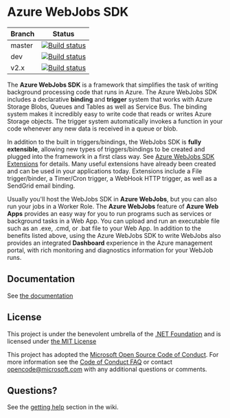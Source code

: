 ﻿Azure WebJobs SDK
===

|Branch|Status|
|---|:---:|
|master|[![Build status](https://ci.appveyor.com/api/projects/status/3qmk6ukn942q220j/branch/master?svg=true)](https://ci.appveyor.com/project/appsvc/azure-webjobs-sdk-rqm4t/branch/master)|
|dev|[![Build status](https://ci.appveyor.com/api/projects/status/3qmk6ukn942q220j/branch/dev?svg=true)](https://ci.appveyor.com/project/appsvc/azure-webjobs-sdk-rqm4t/branch/dev)|
|v2.x|[![Build status](https://ci.appveyor.com/api/projects/status/3qmk6ukn942q220j/branch/v2.x?svg=true)](https://ci.appveyor.com/project/appsvc/azure-webjobs-sdk-rqm4t/branch/v2.x)|


The **Azure WebJobs SDK** is a framework that simplifies the task of writing background processing code that runs in Azure. The Azure WebJobs SDK includes a declarative **binding** and **trigger** system that works with Azure Storage Blobs, Queues and Tables as well as Service Bus. The binding system makes it incredibly easy to write code that reads or writes Azure Storage objects. The trigger system automatically invokes a function in your code whenever any new data is received in a queue or blob.

In addition to the built in triggers/bindings, the WebJobs SDK is **fully extensible**, allowing new types of triggers/bindings to be created and plugged into the framework in a first class way. See [Azure WebJobs SDK Extensions](https://github.com/Azure/azure-webjobs-sdk-extensions) for details. Many useful extensions have already been created and can be used in your applications today. Extensions include a File trigger/binder, a Timer/Cron trigger, a WebHook HTTP trigger, as well as a SendGrid email binding. 

Usually you'll host the WebJobs SDK in **Azure WebJobs**, but you can also run your jobs in a Worker Role. The **Azure WebJobs** feature of **Azure Web Apps** provides an easy way for you to run programs such as services or background tasks
in a Web App. You can upload and run an executable file such as an .exe, .cmd, or .bat file to your Web App. In addition to the benefits listed above, using the Azure WebJobs SDK to write WebJobs also provides an integrated **Dashboard** experience in the Azure management portal, with rich monitoring and diagnostics information for your WebJob runs.

## Documentation

See [the documentation](https://github.com/Azure/azure-webjobs-sdk/wiki)

## License

This project is under the benevolent umbrella of the [.NET Foundation](http://www.dotnetfoundation.org/) and is licensed under [the MIT License](https://github.com/Azure/azure-webjobs-sdk/blob/master/LICENSE.txt)

This project has adopted the [Microsoft Open Source Code of Conduct](https://opensource.microsoft.com/codeofconduct/). For more information see the [Code of Conduct FAQ](https://opensource.microsoft.com/codeofconduct/faq/) or contact [opencode@microsoft.com](mailto:opencode@microsoft.com) with any additional questions or comments.

## Questions?

See the [getting help](https://github.com/Azure/azure-webjobs-sdk/wiki#getting-help) section in the wiki.
